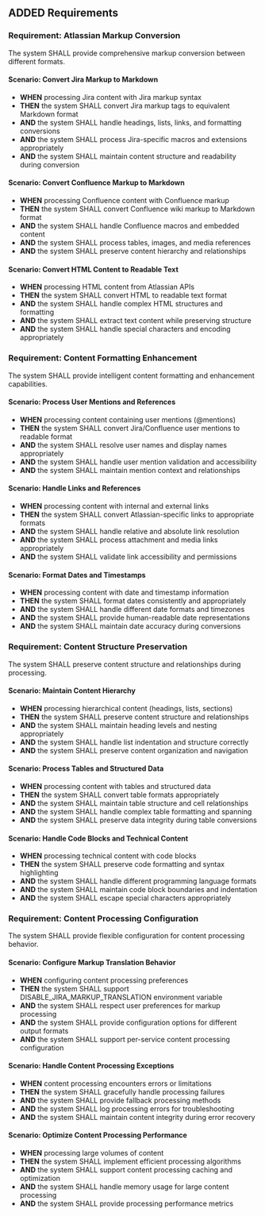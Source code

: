 ## ADDED Requirements

### Requirement: Atlassian Markup Conversion
The system SHALL provide comprehensive markup conversion between different formats.

#### Scenario: Convert Jira Markup to Markdown
- **WHEN** processing Jira content with Jira markup syntax
- **THEN** the system SHALL convert Jira markup tags to equivalent Markdown format
- **AND** the system SHALL handle headings, lists, links, and formatting conversions
- **AND** the system SHALL process Jira-specific macros and extensions appropriately
- **AND** the system SHALL maintain content structure and readability during conversion

#### Scenario: Convert Confluence Markup to Markdown
- **WHEN** processing Confluence content with Confluence markup
- **THEN** the system SHALL convert Confluence wiki markup to Markdown format
- **AND** the system SHALL handle Confluence macros and embedded content
- **AND** the system SHALL process tables, images, and media references
- **AND** the system SHALL preserve content hierarchy and relationships

#### Scenario: Convert HTML Content to Readable Text
- **WHEN** processing HTML content from Atlassian APIs
- **THEN** the system SHALL convert HTML to readable text format
- **AND** the system SHALL handle complex HTML structures and formatting
- **AND** the system SHALL extract text content while preserving structure
- **AND** the system SHALL handle special characters and encoding appropriately

### Requirement: Content Formatting Enhancement
The system SHALL provide intelligent content formatting and enhancement capabilities.

#### Scenario: Process User Mentions and References
- **WHEN** processing content containing user mentions (@mentions)
- **THEN** the system SHALL convert Jira/Confluence user mentions to readable format
- **AND** the system SHALL resolve user names and display names appropriately
- **AND** the system SHALL handle user mention validation and accessibility
- **AND** the system SHALL maintain mention context and relationships

#### Scenario: Handle Links and References
- **WHEN** processing content with internal and external links
- **THEN** the system SHALL convert Atlassian-specific links to appropriate formats
- **AND** the system SHALL handle relative and absolute link resolution
- **AND** the system SHALL process attachment and media links appropriately
- **AND** the system SHALL validate link accessibility and permissions

#### Scenario: Format Dates and Timestamps
- **WHEN** processing content with date and timestamp information
- **THEN** the system SHALL format dates consistently and appropriately
- **AND** the system SHALL handle different date formats and timezones
- **AND** the system SHALL provide human-readable date representations
- **AND** the system SHALL maintain date accuracy during conversions

### Requirement: Content Structure Preservation
The system SHALL preserve content structure and relationships during processing.

#### Scenario: Maintain Content Hierarchy
- **WHEN** processing hierarchical content (headings, lists, sections)
- **THEN** the system SHALL preserve content structure and relationships
- **AND** the system SHALL maintain heading levels and nesting appropriately
- **AND** the system SHALL handle list indentation and structure correctly
- **AND** the system SHALL preserve content organization and navigation

#### Scenario: Process Tables and Structured Data
- **WHEN** processing content with tables and structured data
- **THEN** the system SHALL convert table formats appropriately
- **AND** the system SHALL maintain table structure and cell relationships
- **AND** the system SHALL handle complex table formatting and spanning
- **AND** the system SHALL preserve data integrity during table conversions

#### Scenario: Handle Code Blocks and Technical Content
- **WHEN** processing technical content with code blocks
- **THEN** the system SHALL preserve code formatting and syntax highlighting
- **AND** the system SHALL handle different programming language formats
- **AND** the system SHALL maintain code block boundaries and indentation
- **AND** the system SHALL escape special characters appropriately

### Requirement: Content Processing Configuration
The system SHALL provide flexible configuration for content processing behavior.

#### Scenario: Configure Markup Translation Behavior
- **WHEN** configuring content processing preferences
- **THEN** the system SHALL support DISABLE_JIRA_MARKUP_TRANSLATION environment variable
- **AND** the system SHALL respect user preferences for markup processing
- **AND** the system SHALL provide configuration options for different output formats
- **AND** the system SHALL support per-service content processing configuration

#### Scenario: Handle Content Processing Exceptions
- **WHEN** content processing encounters errors or limitations
- **THEN** the system SHALL gracefully handle processing failures
- **AND** the system SHALL provide fallback processing methods
- **AND** the system SHALL log processing errors for troubleshooting
- **AND** the system SHALL maintain content integrity during error recovery

#### Scenario: Optimize Content Processing Performance
- **WHEN** processing large volumes of content
- **THEN** the system SHALL implement efficient processing algorithms
- **AND** the system SHALL support content processing caching and optimization
- **AND** the system SHALL handle memory usage for large content processing
- **AND** the system SHALL provide processing performance metrics